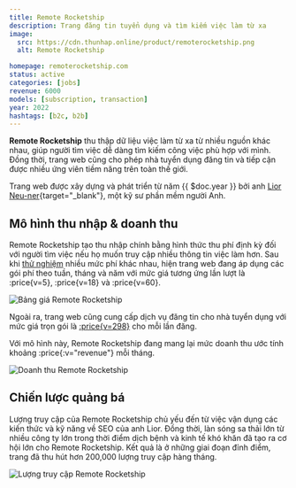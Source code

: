 ```yaml
---
title: Remote Rocketship
description: Trang đăng tin tuyển dụng và tìm kiếm việc làm từ xa
image:
  src: https://cdn.thunhap.online/product/remoterocketship.png
  alt: Remote Rocketship

homepage: remoterocketship.com
status: active
categories: [jobs]
revenue: 6000
models: [subscription, transaction]
year: 2022
hashtags: [b2c, b2b]
---
```


__Remote Rocketship__ thu thập dữ liệu việc làm từ xa từ nhiều nguồn khác nhau, giúp người tìm việc dễ dàng tìm kiếm công việc phù hợp với mình. Đồng thời, trang web cũng cho phép nhà tuyển dụng đăng tin và tiếp cận được nhiều ứng viên tiềm năng trên toàn thế giới.

Trang web được xây dựng và phát triển từ năm {{ $doc.year }} bởi anh [Lior Neu-ner](https://twitter.com/LiorNn){target="_blank"}, một kỹ sư phần mềm người Anh.

## Mô hình thu nhập & doanh thu

Remote Rocketship tạo thu nhập chính bằng hình thức thu phí định kỳ đối với người tìm việc nếu họ muốn truy cập nhiều thông tin việc làm hơn. Sau khi [thử nghiệm](https://liorn.substack.com/p/6-pricing-ab-tests-ive-run-and-which) nhiều mức phí khác nhau, hiện trang web đang áp dụng các gói phí theo tuần, tháng và năm với mức giá tương ứng lần lượt là :price{v=5}, :price{v=18} và :price{v=60}.

![Bảng giá Remote Rocketship](https://cdn.thunhap.online/product/remoterocketship+pricing.png)

Ngoài ra, trang web cũng cung cấp dịch vụ đăng tin cho nhà tuyển dụng với mức giá trọn gói là [:price{v=298}](https://www.remoterocketship.com/post-job) cho mỗi lần đăng.

Với mô hình này, Remote Rocketship đang mang lại mức doanh thu ước tính khoảng :price{:v="revenue"} mỗi tháng.

![Doanh thu Remote Rocketship](https://substackcdn.com/image/fetch/f_auto,q_auto:good,fl_progressive:steep/https%3A%2F%2Fsubstack-post-media.s3.amazonaws.com%2Fpublic%2Fimages%2Fadbf8da1-5060-4b57-814c-670cdae5f9aa_1252x444.png)

## Chiến lược quảng bá

Lượng truy cập của Remote Rocketship chủ yếu đến từ việc vận dụng các kiến thức và kỹ năng về SEO của anh Lior. Đồng thời, làn sóng sa thải lớn từ nhiều công ty lớn trong thời điểm dịch bệnh và kinh tế khó khăn đã tạo ra cơ hội lớn cho Remote Rocketship. Kết quả là ở những giai đoạn đỉnh điểm, trang đã thu hút hơn 200,000 lượng truy cập hàng tháng.

![Lượng truy cập Remote Rocketship](https://www.remoterocketship.com/_next/image?url=%2F_next%2Fstatic%2Fmedia%2Fmonthly-visitors.535055f8.jpg&w=3840&q=75)
